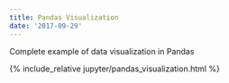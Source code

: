 ```yaml
---
title: Pandas Visualization
date: '2017-09-29'
---
```


Complete example of data visualization in Pandas  

<!-- excerpt separator -->

{% include_relative jupyter/pandas_visualization.html %}
